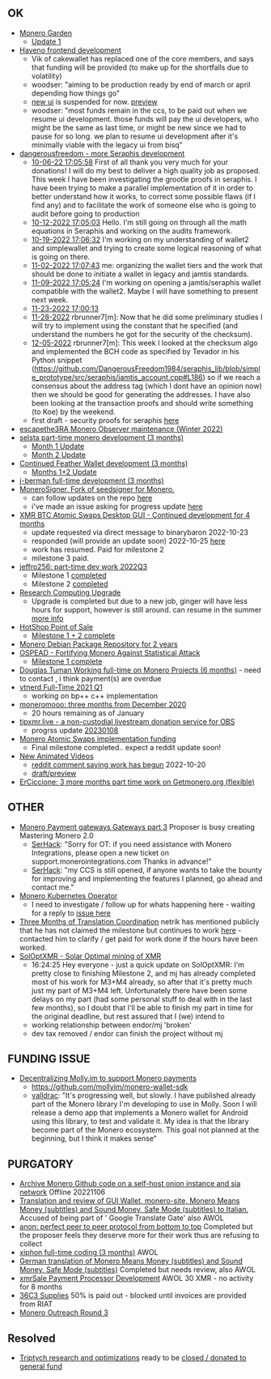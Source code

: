 ## OK
- [Monero Garden](https://repo.getmonero.org/monero-project/ccs-proposals/-/merge_requests/346)
    - [Update 1](https://libera.monerologs.net/monero-community/20230114#c188855)
- [Haveno frontend development](https://ccs.getmonero.org/proposals/haveno-frontend.html)     
    - Vik of cakewallet has replaced one of the core members, and says that funding will be provided (to make up for the shortfalls due to volatility)
    - woodser: "aiming to be production ready by end of march or april depending how things go"
    - [new ui](https://github.com/haveno-dex/haveno-ui) is suspended for now. [preview](https://www.loom.com/share/7f056688d71f4afea9ff92aab4736584)
    - woodser: "most funds remain in the ccs, to be paid out when we resume ui development. those funds will pay the ui developers, who might be the same as last time, or might be new since we had to pause for so long. we plan to resume ui development after it's minimally viable with the legacy ui from bisq"
- [dangerousfreedom - more Seraphis development](https://ccs.getmonero.org/proposals/dangerousfreedom-Seraphis-audit-and-wallet.html)    
    - [10-06-22 17:05:58](https://github.com/monero-project/meta/issues/739#issuecomment-1270463283) <dangerousfreedom> First of all thank you very much for your donations! I will do my best to deliver a high quality job as proposed. This week I have been investigating the grootle proofs in seraphis. I have been trying to make a parallel implementation of it in order to better understand how it works, to correct some possible flaws (if I find any) and to facilitate the work of someone else who is going to audit before going to production
    - [10-12-2022 17:05:03](https://github.com/monero-project/meta/issues/740#issuecomment-1276549475) <dangerousfreedom> Hello. I'm still going on through all the math equations in Seraphis and working on the audits framework.
    - [10-19-2022 17:06:32](https://github.com/monero-project/meta/issues/743#issuecomment-1284379262) <dangerousfreedom> I'm working on my understanding of wallet2 and simplewallet and trying to create some logical reasoning of what is going on there.
    - [11-02-2022 17:07:43](https://github.com/monero-project/meta/issues/748#issuecomment-1301026349) <dangerousfreedom> me: organizing the wallet tiers and the work that should be done to initiate a wallet in legacy and jamtis standards.
    - [11-09-2022 17:05:24](https://github.com/monero-project/meta/issues/750#issuecomment-1309172744) <dangerousfreedom> I'm working on opening a jamtis/seraphis wallet compatible with the wallet2. Maybe I will have something to present next week.
    - [11-23-2022 17:00:13](https://libera.ems.host/_matrix/media/v3/download/libera.chat/ff9f9e2f3a12a791227ab1c48a8169162e0898f5)
    - [11-28-2022](https://github.com/monero-project/meta/issues/758#issuecomment-1329594860) <dangerousfreedom> rbrunner7[m]: Now that he did some preliminary studies I will try to implement using the constant that he specified (and understand the numbers he got for the security of the checksum).
    - [12-05-2022](https://github.com/monero-project/meta/issues/762#issuecomment-1338007193)<dangerousfreedom> rbrunner7[m]: This week I looked at the checksum algo and implemented the BCH code as specified by Tevador in his Python snippet (https://github.com/DangerousFreedom1984/seraphis_lib/blob/simple_prototype/src/seraphis/jamtis_account.cpp#L186) so if we reach a consensus about the address tag (which I dont have an opinion now) then we should be good for generating the addresses. I have also been looking at the transaction proofs and should write something (to Koe) by the weekend.
    - first draft - security proofs for seraphis [here](https://github.com/seraphis-migration/wallet3/issues/42)
- [escapethe3RA Monero Observer maintenance (Winter 2022)](https://ccs.getmonero.org/proposals/escapethe3ra-monero-observer-maintenance-winter-2022.html) 
- [selsta part-time monero development (3 months)](https://ccs.getmonero.org/proposals/selsta-7.html)   
    - [Month 1 Update](https://repo.getmonero.org/monero-project/ccs-proposals/-/merge_requests/354#note_19807)
    - [Month 2 Update](https://repo.getmonero.org/monero-project/ccs-proposals/-/merge_requests/354#note_20338)
- [Continued Feather Wallet development (3 months)](https://ccs.getmonero.org/proposals/tobtoht-feather-dev-2022-1.html)   
    - [Months 1+2 Update](https://repo.getmonero.org/monero-project/ccs-proposals/-/merge_requests/332#note_20307)
- [j-berman full-time development (3 months)](https://ccs.getmonero.org/proposals/j-berman-3months-full-time-4.html)    
- [MoneroSigner. Fork of seedsigner for Monero.](https://ccs.getmonero.org/proposals/MoneroSigner.html) 
    - can follow updates on the repo [here](https://github.com/Monero-HackerIndustrial)  
    - i've made an issue asking for progress update [here](https://github.com/Monero-HackerIndustrial/PortableMoneroQR/issues/1)
- [XMR BTC Atomic Swaps Desktop GUI - Continued development for 4 months](https://ccs.getmonero.org/proposals/unstoppableswap-gui-2.html)  
  - update requested via direct message to binarybaron 2022-10-23  
  - responded (will provide an update soon) 2022-10-25 [here](https://repo.getmonero.org/monero-project/ccs-proposals/-/merge_requests/321#note_19187)
  - work has resumed. Paid for milestone 2
  - milestone 3 paid.
- [jeffro256: part-time dev work 2022Q3](https://ccs.getmonero.org/proposals/jeffro256-part-time-2022-q3.html)    
    - Milestone 1 [completed](https://repo.getmonero.org/monero-project/ccs-proposals/-/merge_requests/319#note_18761)
    - Milestone 2 [completed](https://repo.getmonero.org/monero-project/ccs-proposals/-/merge_requests/319#note_19590)
- [Research Computing Upgrade](https://ccs.getmonero.org/proposals/gingeropolous_zenith_storage.html) 
    - Upgrade is completed but due to a new job, ginger will have less hours for support, however is still around. can resume in the summer [more info](https://repo.getmonero.org/monero-project/ccs-proposals/-/merge_requests/317#note_19434)
- [HotShop Point of Sale](https://ccs.getmonero.org/proposals/cryptogrampy-hotshop-dev.html)  
    - [Milestone 1 + 2 complete](https://repo.getmonero.org/monero-project/ccs-proposals/-/merge_requests/307#note_16613)
- [Monero Debian Package Repository for 2 years](https://ccs.getmonero.org/proposals/adrelanos-debian-package.html)    
- [OSPEAD - Fortifying Monero Against Statistical Attack](https://ccs.getmonero.org/proposals/Rucknium-OSPEAD-Fortifying-Monero-Against-Statistical-Attack.html)    
    - [Milestone 1 complete](https://repo.getmonero.org/monero-project/ccs-proposals/-/merge_requests/255#note_18750)
- [Douglas Tuman Working full-time on Monero Projects (6 months)](https://ccs.getmonero.org/proposals/DTuman_6months_full-time_on_monero-projects.html) - need to contact , i think payment(s) are overdue       
- [vtnerd Full-Time 2021 Q1](https://ccs.getmonero.org/proposals/vtnerd-2021-q1.html)    
    - working on bp++ c++ implementation
- [moneromooo: three months from December 2020](https://ccs.getmonero.org/proposals/mooo-2020-12.html)  
    - 20 hours remaining as of January
- [tipxmr.live - a non-custodial livestream donation service for OBS](https://ccs.getmonero.org/proposals/tipxmr.live.html)    
    - progrss update [20230108](https://repo.getmonero.org/monero-project/ccs-proposals/-/merge_requests/174#note_20298)
- [Monero Atomic Swaps implementation funding](https://ccs.getmonero.org/proposals/h4sh3d-atomic-swap-implementation.html) 
    - Final milestone completed.. expect a reddit update soon!   
- [New Animated Videos](https://ccs.getmonero.org/proposals/savandra-videos-for-monero.html)   
    - [reddit comment saying work has begun](https://www.reddit.com/r/Monero/comments/xgqfdd/monero_youtube_channel_video_about_p2pool/) 2022-10-20
    - [draft/preview](https://repo.getmonero.org/monero-project/ccs-proposals/-/merge_requests/308#note_20234)
- [ErCiccione: 3 more months part time work on Getmonero.org (flexible)](https://ccs.getmonero.org/proposals/erciccione-website7.html) 

## OTHER
- [Monero Payment gateways Gateways part 3](https://ccs.getmonero.org/proposals/serhack-monero-integrations-part-3.html) Proposer is busy creating Mastering Monero 2.0 
    - [SerHack](https://libera.monerologs.net/monero-community/20230114#c188855): "Sorry for OT: if you need assistance with Monero Integrations, please open a new ticket on support.monerointegrations.com Thanks in advance!"
    - [SerHack](https://libera.monerologs.net/monero-community/20230114#c188862): "my CCS is still opened, if anyone wants to take the bounty for improving and implementing the features I planned, go ahead and contact me."
- [Monero Kubernetes Operator](https://ccs.getmonero.org/proposals/utxobr-monero-k8s-operator.html)    
    - I need to investigate / follow up for whats happening here - waiting for a reply to [issue here](https://github.com/cirocosta/monero-operator/issues/19)
- [Three Months of Translation Coordination](https://ccs.getmonero.org/proposals/netrik-translation-coordination-2.html) netrik has mentioned publicly that he has not claimed the milestone but continues to work [here](https://www.reddit.com/r/Monero/comments/x7bmzq/comment/io3c6wp/?utm_source=share&utm_medium=web2x&context=3) - contacted him to clarify / get paid for work done if the hours have been worked.
- [SolOptXMR - Solar Optimal mining of XMR](https://ccs.getmonero.org/proposals/soloptxmr-mj-endor-2022.html) 
    - 16:24:25 <merope> Hey everyone - just a quick update on SolOptXMR: I'm pretty close to finishing Milestone 2,
and mj has already completed most of his work for M3+M4 already, so after that it's pretty much just my part
of M3+M4 left. Unfortunately there have been some delays on my part (had some personal stuff to deal with in
the last few months), so I doubt that I'll be able to finish my part in time for the original deadline, but
rest assured that I (we) intend to
    - working relationship between endor/mj 'broken'
    - dev tax removed / endor can finish the project without mj
## FUNDING ISSUE
- [Decentralizing Molly.im to support Monero payments](https://ccs.getmonero.org/proposals/vd-molly-payments-stage1.html)  
    - https://github.com/mollyim/monero-wallet-sdk
    - [valldrac](https://libera.monerologs.net/monero-community/20221202#c171460): "It's progressing well, but slowly. I have published already part of the Monero library I'm developing to use in Molly. Soon I will release a demo app that implements a Monero wallet for Android using this library, to test and validate it. My idea is that the library become part of the Monero ecosystem. This goal not planned at the beginning, but I think it makes sense"

## PURGATORY
- [Archive Monero Github code on a self-host onion instance and sia network](https://ccs.getmonero.org/proposals/Archive-monero-code-in-uncensorable-way.html) Offline 20221106
- [Translation and review of GUI Wallet, monero-site, Monero Means Money (subtitles) and Sound Money, Safe Mode (subtitles) to Italian.](https://ccs.getmonero.org/staff91-Translation%20and%20review%20of%20GUI%20Wallet,%20monero-site,%20Monero%20Means%20Money%20(subtitles)%20and%20Sound%20Money,%20Safe%20Mode%20(subtitles)%20to%20Italian.html) Accused of being part of ' Google Translate Gate' also AWOL    
- [anon: perfect peer to peer protocol from bottom to top](https://ccs.getmonero.org/proposals/anon-perfect-peer-to-peer-protocol.html) Completed but the proposer feels they deserve more for their work thus are refusing to collect    
- [xiphon full-time coding (3 months)](https://ccs.getmonero.org/proposals/xiphon-7.html) AWOL      
- [German translation of Monero Means Money (subtitles) and Sound Money, Safe Mode (subtitles)](https://ccs.getmonero.org/proposals/wobole-german-translation-subtitles.html) Completed but needs review, also AWOL    
- [xmrSale Payment Processor Development](https://ccs.getmonero.org/proposals/xmrsale-2021.html) AWOL  30 XMR - no activity for 8 months      
- [36C3 Supplies](https://ccs.getmonero.org/proposals/36c3.html) 50% is paid out - blocked until invoices are provided from RIAT    
- [Monero Outreach Round 3](https://ccs.getmonero.org/proposals/xmrhaelan-monero-outreach-round-3.html)  

## Resolved
- [Triptych research and optimizations](https://ccs.getmonero.org/proposals/cypherstack-sarang-triptych-research.html) ready to be [closed / donated to general fund](https://libera.monerologs.net/monero-community/20221007#c150566)
